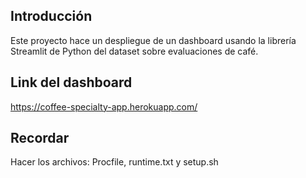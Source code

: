 ## Introducción

Este proyecto hace un despliegue de un dashboard usando la librería Streamlit de Python del dataset sobre evaluaciones de café.


## Link del dashboard

https://coffee-specialty-app.herokuapp.com/

## Recordar

Hacer los archivos: Procfile, runtime.txt y setup.sh